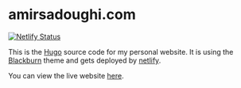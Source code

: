 # amirsadoughi.com

[![Netlify Status](https://api.netlify.com/api/v1/badges/8ffa2f2b-1f1f-4bb8-afdc-a30a248f610b/deploy-status)](https://app.netlify.com/sites/amirsadoughi/deploys)

This is the [Hugo](https://gohugo.io/) source code for my personal website. It is using the [Blackburn](https://github.com/yoshiharuyamashita/blackburn) theme and gets deployed by [netlify](https://netlify.com/).

You can view the live website [here](https://amirsadoughi.com).
